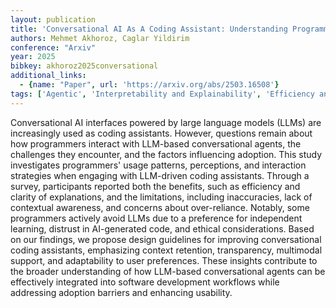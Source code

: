 ```yaml
---
layout: publication
title: 'Conversational AI As A Coding Assistant: Understanding Programmers'' Interactions With And Expectations From Large Language Models For Coding'
authors: Mehmet Akhoroz, Caglar Yildirim
conference: "Arxiv"
year: 2025
bibkey: akhoroz2025conversational
additional_links:
  - {name: "Paper", url: 'https://arxiv.org/abs/2503.16508'}
tags: ['Agentic', 'Interpretability and Explainability', 'Efficiency and Optimization', 'Multimodal Models', 'Survey Paper', 'Reinforcement Learning', 'Ethics and Bias', 'Interpretability']
---
```

Conversational AI interfaces powered by large language models (LLMs) are
increasingly used as coding assistants. However, questions remain about how
programmers interact with LLM-based conversational agents, the challenges they
encounter, and the factors influencing adoption. This study investigates
programmers' usage patterns, perceptions, and interaction strategies when
engaging with LLM-driven coding assistants. Through a survey, participants
reported both the benefits, such as efficiency and clarity of explanations, and
the limitations, including inaccuracies, lack of contextual awareness, and
concerns about over-reliance. Notably, some programmers actively avoid LLMs due
to a preference for independent learning, distrust in AI-generated code, and
ethical considerations. Based on our findings, we propose design guidelines for
improving conversational coding assistants, emphasizing context retention,
transparency, multimodal support, and adaptability to user preferences. These
insights contribute to the broader understanding of how LLM-based
conversational agents can be effectively integrated into software development
workflows while addressing adoption barriers and enhancing usability.
